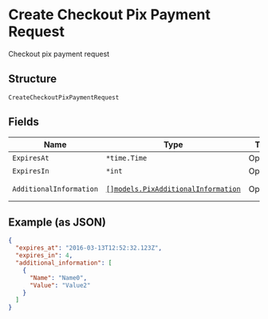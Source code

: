 
# Create Checkout Pix Payment Request

Checkout pix payment request

## Structure

`CreateCheckoutPixPaymentRequest`

## Fields

| Name | Type | Tags | Description |
|  --- | --- | --- | --- |
| `ExpiresAt` | `*time.Time` | Optional | Expires at |
| `ExpiresIn` | `*int` | Optional | Expires in |
| `AdditionalInformation` | [`[]models.PixAdditionalInformation`](../../doc/models/pix-additional-information.md) | Optional | Additional information |

## Example (as JSON)

```json
{
  "expires_at": "2016-03-13T12:52:32.123Z",
  "expires_in": 4,
  "additional_information": [
    {
      "Name": "Name0",
      "Value": "Value2"
    }
  ]
}
```

